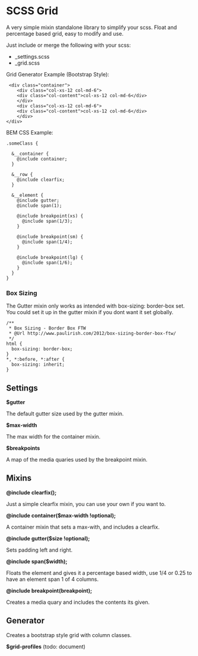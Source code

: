 # SCSS Grid
A very simple mixin standalone library to simplify your scss.
Float and percentage based grid, easy to modify and use.

Just include or merge the following with your scss:

- _settings.scss
- _grid.scss

Grid Generator Example (Bootstrap Style):

     <div class="container">
        <div class="col-xs-12 col-md-6">
        <div class="col-content">col-xs-12 col-md-6</div>
        </div>
        <div class="col-xs-12 col-md-6">
        <div class="col-content">col-xs-12 col-md-6</div>
        </div>
    </div>

BEM CSS Example:

    .someClass {

      &__container {
        @include container;
      }

      &__row {
        @include clearfix;
      }

      &__element {
        @include gutter;
        @include span(1);

        @include breakpoint(xs) {
          @include span(1/3);
        }

        @include breakpoint(sm) {
          @include span(1/4);
        }
        
        @include breakpoint(lg) {
          @include span(1/6);
        }
      }
    }


### Box Sizing
The Gutter mixin only works as intended with box-sizing: border-box set.  
You could set it up in the gutter mixin if you dont want it set globally.

    /**
     * Box Sizing - Border Box FTW
     * @Url http://www.paulirish.com/2012/box-sizing-border-box-ftw/
     */
    html {
      box-sizing: border-box;
    }
    *, *:before, *:after {
      box-sizing: inherit;
    } 

## Settings
**$gutter**

The default gutter size used by the gutter mixin.


**$max-width**

The max width for the container mixin.


**$breakpoints**

A map of the media quaries used by the breakpoint mixin.  


## Mixins
**@include clearfix();**

Just a simple clearfix mixin, you can use your own if you want to.


**@include container($max-width !optional);**

A container mixin that sets a max-with, and includes a clearfix.


**@include gutter($size !optional);**

Sets padding left and right.


**@include span($width);**

Floats the element and gives it a percentage based width, use 1/4 or 0.25 to have an element span 1 of 4 columns.


**@include breakpoint(breakpoint);**

Creates a media quary and includes the contents its given.


## Generator
Creates a bootstrap style grid with column classes.

**$grid-profiles**  (todo: document)
